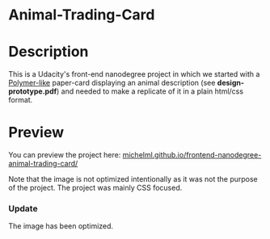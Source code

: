 Animal-Trading-Card
===============================

# Description
This is a Udacity's front-end nanodegree project in which we started with a [Polymer-like](https://www.polymer-project.org/1.0/) paper-card displaying an animal description (see __design-prototype.pdf__) and needed to make a replicate of it in a plain html/css format.

# Preview

You can preview the project here: [michelml.github.io/frontend-nanodegree-animal-trading-card/](http://michelml.github.io/frontend-nanodegree-animal-trading-card/)

Note that the image is not optimized intentionally as it was not the purpose of the project. The project was mainly CSS focused.
  
### Update

The image has been optimized.
